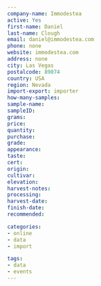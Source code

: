 ```yaml
---
company-name: Immodestea
active: Yes
first-name: Daniel
last-name: Clough
email: daniel@immodestea.com
phone: none
website: immodestea.com
address: none
city: Las Vegas
postalcode: 89074
country: USA
region: Nevada
import-export: importer
how-many-samples:
sample-name:
sampleID:
grams:
price:
quantity:
purchase:
grade:
appearance:
taste:
cert:
origin:
cultivar:
elevation:
harvest-notes:
processing:
harvest-date:
finish-date:
recommended:

categories:
- online
- data
- import

tags:
- data
- events
---
```

